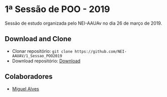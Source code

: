 # 1ª Sessão de POO - 2019
Sessão de estudo organizada pelo NEI-AAUAv no dia 26 de março de 2019.

## Download and Clone
* Clonar repositório: `git clone https://github.com/NEI-AAUAV/1_Sessao_POO2019`
* Download repositório: [Download](https://github.com/NEI-AAUAV/1_Sessao_POO2019/archive/master.zip)

## Colaboradores
* [Miguel Alves](https://github.com/miguelfradinho)
